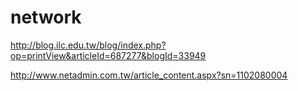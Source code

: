 # network

http://blog.ilc.edu.tw/blog/index.php?op=printView&articleId=687277&blogId=33949

http://www.netadmin.com.tw/article_content.aspx?sn=1102080004

